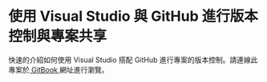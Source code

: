 # 使用 Visual Studio 與 GitHub 進行版本控制與專案共享

快速的介紹如何使用 Visual Studio 搭配 GitHub 進行專案的版本控制。請連線此專案於[ GitBook ](https://tku_ipc.gitbooks.io/github-quick-start-by-using-visual-studio/content/)網址進行瀏覽。

